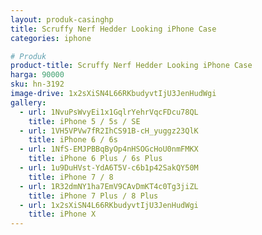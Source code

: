 ```yaml
---
layout: produk-casinghp
title: Scruffy Nerf Hedder Looking iPhone Case
categories: iphone

# Produk
product-title: Scruffy Nerf Hedder Looking iPhone Case
harga: 90000
sku: hn-3192
image-drive: 1x2sXiSN4L66RKbudyvtIjU3JenHudWgi
gallery:
  - url: 1NvuPsWvyEi1x1GqlrYehrVqcFDcu78QL
    title: iPhone 5 / 5s / SE
  - url: 1VH5VPVw7fR2IhCS91B-cH_yuggz23QlK
    title: iPhone 6 / 6s
  - url: 1NfS-EMJPBBqByOp4nHSOGcHoU0nmFMKX
    title: iPhone 6 Plus / 6s Plus
  - url: 1u9DuHVst-YdA6T5V-c6b1p42SakQY50M
    title: iPhone 7 / 8
  - url: 1R32dmNY1ha7EmV9CAvDmKT4c0Tg3jiZL
    title: iPhone 7 Plus / 8 Plus
  - url: 1x2sXiSN4L66RKbudyvtIjU3JenHudWgi
    title: iPhone X
---
```

